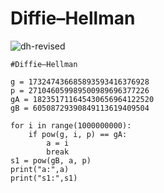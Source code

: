 # Diffie–Hellman
![dh-revised](https://github.com/fahimalshihab/CTF/assets/97816146/ac0053da-176c-4763-bc3e-85760ceb70ea)


```
#Diffie–Hellman

g = 173247436685893593416376928
p = 271046059989500989696377226
gA = 182351711645430656964122520
gB = 60508729390849113619409504

for i in range(1000000000):
	if pow(g, i, p) == gA:
		a = i
		break
s1 = pow(gB, a, p)
print("a:",a)
print("s1:",s1)

```

